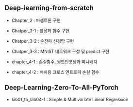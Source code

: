 ## Deep-learning-from-scratch
- Chapter_2 : 퍼셉트론 구현

- Chatper_3-1 : 활성화 함수 구현

- Chatper_3-2 : 순전파 신경망 구현

- Chatper_3-3 : MNIST 네트워크 구성 및 predict 구현

- chapter_4-1 : 손실함수, 원핫인코딩과 미니배치

- chapter_4-2 : 배치용 크로스 엔트로피 손실 함수


## Deep-Learning-Zero-To-All-PyTorch
- lab01_to_lab04-1 : Simple & Multivariate Linear Regression
